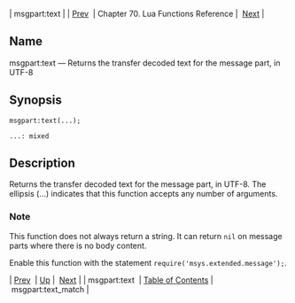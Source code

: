 | msgpart:text |
| [Prev](lua.ref.msgpart_text2)  | Chapter 70. Lua Functions Reference |  [Next](lua.ref.msgpart_text_match) |

<a name="lua.ref.msgpart_text"></a>
## Name

msgpart:text — Returns the transfer decoded text for the message part, in UTF-8

<a name="idp17188736"></a>
## Synopsis

`msgpart:text(...);`

`...: mixed`<a name="idp17191696"></a>
## Description

Returns the transfer decoded text for the message part, in UTF-8\. The ellipsis (...) indicates that this function accepts any number of arguments.

### Note

This function does not always return a string. It can return `nil` on message parts where there is no body content.

Enable this function with the statement `require('msys.extended.message');`.

| [Prev](lua.ref.msgpart_text2)  | [Up](lua.function.details) |  [Next](lua.ref.msgpart_text_match) |
| msgpart:text  | [Table of Contents](index) |  msgpart:text_match |

